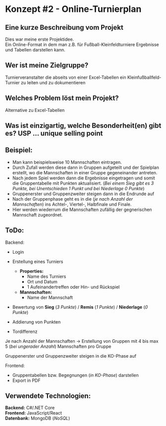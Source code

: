 # Konzept #2 - Online-Turnierplan

## Eine kurze Beschreibung vom Projekt

Dies war meine erste Projektidee. \
Ein Online-Format in dem man z.B. für Fußball-Kleinfeldturniere Ergebnisse und Tabellen darstellen kann.

## Wer ist meine Zielgruppe?

Turnierveranstalter die abseits von einer Excel-Tabellen ein Kleinfußballfeld-Turnier zu leiten und zu dokumentieren

## Welches Problem löst mein Projekt?

Alternative zu Excel-Tabellen

## Was ist einzigartig, welche Besonderheit(en) gibt es? USP ... unique selling point

## Beispiel:

-   Man kann beispielsweise 10 Mannschaften eintragen.
-   Durch Zufall werden diese dann in Gruppen aufgeteilt und der Spielplan erstellt, wo die Mannschaften in einer Gruppe gegeneinander antreten.
-   Nach jedem Spiel werden dann die Ergebnisse eingetragen und somit die
    Gruppentabelle mit Punkten aktualisiert. (_Bei einem Sieg gibt es 3 Punkte, bei Unentschieden 1 Punkt und bei Niederlage 0 Punkte_)
-   Gruppenerster und Gruppenzweiter steigen dann in die Endrunde auf
-   Nach der Gruppenphase geht es in die (_je nach Anzahl der Mannschaften_) ins Achtel-, Viertel-, Halbfinale und Finale.
-   Hier werden wiederrum die Mannschaften zufällig der gegnerischen Mannschaft zugeordnet.

## ToDo:

Backend:

-   Login
-   Erstellung eines Turniers

    -   **Properties:**
        -   Name des Turniers
        -   Ort und Datum
        -   1 Aufeinandertreffen oder Hin- und Rückspiel
    -   **Mannschaften:**
        -   Name der Mannschaft

-   Bewertung von **Sieg** (_3 Punkte_) / **Remis** (_1 Punkte_) / **Niederlage** (_0 Punkte_)
-   Addierung von Punkten
-   Tordifferenz

Je nach Anzahl der Mannschaften → Erstellung von Gruppen mit 4 bis max 5 (_bei ungerader Anzahl_) Mannschaften pro Gruppe

Gruppenerster und Gruppenzweiter steigen in die KO-Phase auf

Frontend:

-   Gruppentabellen bzw. Begegnungen (_in KO-Phase_) darstellen
-   Export in PDF

## Verwendete Technologien:

**Backend:** C#/.NET Core \
**Frontend:** JavaScript/React \
**Datenbank:** MongoDB (_NoSQL_)
